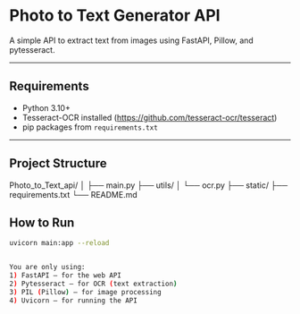 #  Photo to Text Generator API

A simple API to extract text from images using FastAPI, Pillow, and pytesseract.

---

##  Requirements

- Python 3.10+
- Tesseract-OCR installed (https://github.com/tesseract-ocr/tesseract)
- pip packages from `requirements.txt`

---

##  Project Structure
Photo_to_Text_api/ 
│ 
├── main.py 
├── utils/ 
│ └── ocr.py 
├── static/ 
├── requirements.txt 
└── README.md

##  How to Run

```bash
uvicorn main:app --reload


You are only using:
1) FastAPI – for the web API
2) Pytesseract – for OCR (text extraction)
3) PIL (Pillow) – for image processing
4) Uvicorn – for running the API